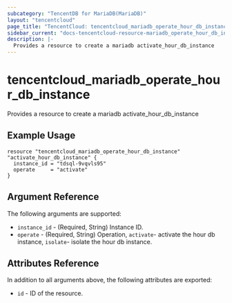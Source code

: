 ```yaml
---
subcategory: "TencentDB for MariaDB(MariaDB)"
layout: "tencentcloud"
page_title: "TencentCloud: tencentcloud_mariadb_operate_hour_db_instance"
sidebar_current: "docs-tencentcloud-resource-mariadb_operate_hour_db_instance"
description: |-
  Provides a resource to create a mariadb activate_hour_db_instance
---
```


# tencentcloud_mariadb_operate_hour_db_instance

Provides a resource to create a mariadb activate_hour_db_instance

## Example Usage

```hcl
resource "tencentcloud_mariadb_operate_hour_db_instance" "activate_hour_db_instance" {
  instance_id = "tdsql-9vqvls95"
  operate     = "activate"
}
```

## Argument Reference

The following arguments are supported:

* `instance_id` - (Required, String) Instance ID.
* `operate` - (Required, String) Operation, `activate`- activate the hour db instance, `isolate`- isolate the hour db instance.

## Attributes Reference

In addition to all arguments above, the following attributes are exported:

* `id` - ID of the resource.




